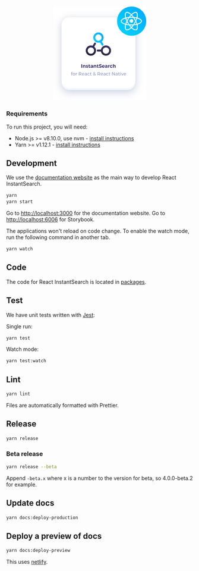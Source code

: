 <p align="center">
  <a href="https://community.algolia.com/react-instantsearch">
    <img alt="React InstantSearch" src="./docgen/assets/img/InstantSearch-React-medal.svg" width="250">
  </a>
</p>

### Requirements

To run this project, you will need:

- Node.js >= v8.10.0, use nvm - [install instructions](https://github.com/creationix/nvm#install-script)
- Yarn >= v1.12.1 - [install instructions](https://yarnpkg.com/en/docs/install#alternatives-stable)

## Development

We use the [documentation website][website] as the main way to develop React InstantSearch.

```sh
yarn
yarn start
```

Go to <http://localhost:3000> for the documentation website.
Go to <http://localhost:6006> for Storybook.

The applications won't reload on code change. To enable the watch mode, run the following command in another tab.

```sh
yarn watch
```

## Code

The code for React InstantSearch is located in [packages](packages).

## Test

We have unit tests written with [Jest](https://facebook.github.io/jest):

Single run:

```sh
yarn test
```

Watch mode:

```sh
yarn test:watch
```

## Lint

```sh
yarn lint
```

Files are automatically formatted with Prettier.

## Release

```sh
yarn release
```

### Beta release

```sh
yarn release --beta
```

Append `-beta.x` where x is a number to the version for beta, so 4.0.0-beta.2 for example.

## Update docs

```sh
yarn docs:deploy-production
```

## Deploy a preview of docs

```sh
yarn docs:deploy-preview
```

This uses [netlify](https://www.netlify.com).

<!-- Links -->

[website]: https://community.algolia.com/react-instantsearch
